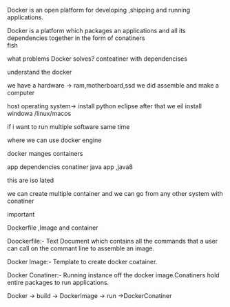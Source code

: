 Docker is an open platform for developing ,shipping and running applications.

Docker is a platform which packages an applications and all its dependencies together in the form of conatiners
\
fish

what problems Docker solves?
conteatiner with dependencises

understand the docker

we have a hardware -> ram,motherboard,ssd
we did assemble and make a computer

host operating system->
install python eclipse
after that we eil install windowa /linux/macos

if i want to run multiple software same time 

where we can use docker  engine

docker manges containers 

app dependencies conatiner
java app ,java8

this are iso lated

we can create multiple container
and we can go from  any other system  with conatiner

important

Dockerfile ,Image and container

Doockerfile:- Text Document which contains all the commands that a user can call on the commant line to assemble an image.


Docker Image:- Template to create docker coatainer.

Docker Conatiner:- Running instance off the docker image.Conatiners hold entire packages to run applications.


Docker -> build -> DockerImage -> run ->DockerConatiner




